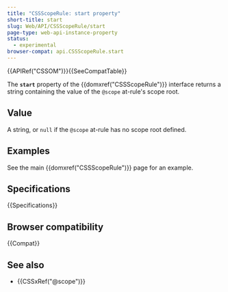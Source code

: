 ```yaml
---
title: "CSSScopeRule: start property"
short-title: start
slug: Web/API/CSSScopeRule/start
page-type: web-api-instance-property
status:
  - experimental
browser-compat: api.CSSScopeRule.start
---
```


{{APIRef("CSSOM")}}{{SeeCompatTable}}

The **`start`** property of the {{domxref("CSSScopeRule")}} interface returns a string containing the value of the `@scope` at-rule's scope root.

## Value

A string, or `null` if the `@scope` at-rule has no scope root defined.

## Examples

See the main {{domxref("CSSScopeRule")}} page for an example.

## Specifications

{{Specifications}}

## Browser compatibility

{{Compat}}

## See also

- {{CSSxRef("@scope")}}
